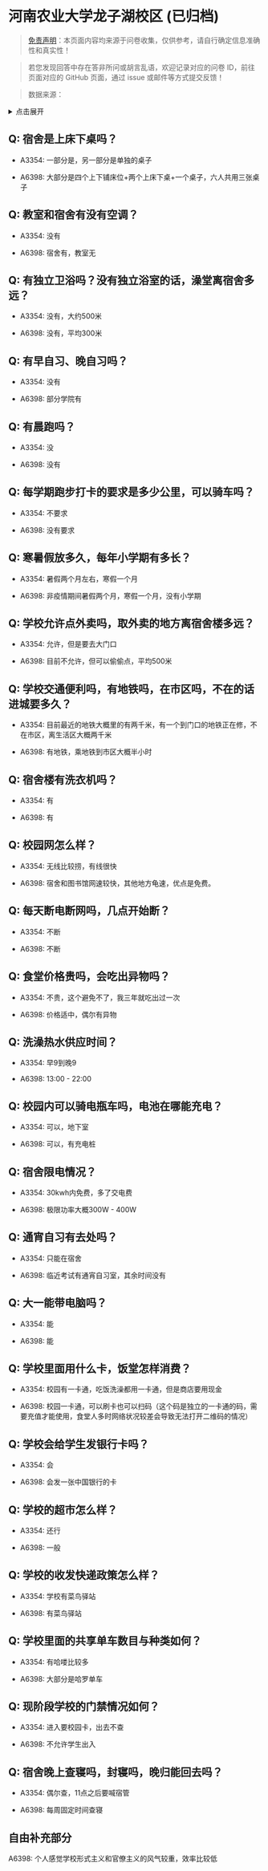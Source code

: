 # 河南农业大学龙子湖校区 (已归档)

> [免责声明](https://colleges.chat/#_3)：本页面内容均来源于问卷收集，仅供参考，请自行确定信息准确性和真实性！

> 若您发现回答中存在答非所问或胡言乱语，欢迎记录对应的问卷 ID，前往页面对应的 GitHub 页面，通过 issue 或邮件等方式提交反馈！

> 数据来源：

<details><summary>点击展开</summary>
<ul>
<li>A3354: 匿名 (2021 年 06 月)</li>
<li>A6398: 匿名 (2022 年 06 月)</li>
</ul>
</details>

## Q: 宿舍是上床下桌吗？

- A3354: 一部分是，另一部分是单独的桌子

- A6398: 大部分是四个上下铺床位+两个上床下桌+一个桌子，六人共用三张桌子

## Q: 教室和宿舍有没有空调？

- A3354: 没有

- A6398: 宿舍有，教室无

## Q: 有独立卫浴吗？没有独立浴室的话，澡堂离宿舍多远？

- A3354: 没有，大约500米

- A6398: 没有，平均300米

## Q: 有早自习、晚自习吗？

- A3354: 没有

- A6398: 部分学院有

## Q: 有晨跑吗？

- A3354: 没

- A6398: 没有

## Q: 每学期跑步打卡的要求是多少公里，可以骑车吗？

- A3354: 不要求

- A6398: 没有要求

## Q: 寒暑假放多久，每年小学期有多长？

- A3354: 暑假两个月左右，寒假一个月

- A6398: 非疫情期间暑假两个月，寒假一个月，没有小学期

## Q: 学校允许点外卖吗，取外卖的地方离宿舍楼多远？

- A3354: 允许，但是要去大门口

- A6398: 目前不允许，但可以偷偷点，平均500米

## Q: 学校交通便利吗，有地铁吗，在市区吗，不在的话进城要多久？

- A3354: 目前最近的地铁大概里的有两千米，有一个到门口的地铁正在修，不在市区，离生活区大概两千米

- A6398: 有地铁，乘地铁到市区大概半小时

## Q: 宿舍楼有洗衣机吗？

- A3354: 有

- A6398: 有

## Q: 校园网怎么样？

- A3354: 无线比较捞，有线很快

- A6398: 宿舍和图书馆网速较快，其他地方龟速，优点是免费。

## Q: 每天断电断网吗，几点开始断？

- A3354: 不断

- A6398: 不断

## Q: 食堂价格贵吗，会吃出异物吗？

- A3354: 不贵，这个避免不了，我三年就吃出过一次

- A6398: 价格适中，偶尔有异物

## Q: 洗澡热水供应时间？

- A3354: 早9到晚9

- A6398: 13:00 - 22:00

## Q: 校园内可以骑电瓶车吗，电池在哪能充电？

- A3354: 可以，地下室

- A6398: 可以，有充电桩

## Q: 宿舍限电情况？

- A3354: 30kwh内免费，多了交电费

- A6398: 极限功率大概300W - 400W

## Q: 通宵自习有去处吗？

- A3354: 只能在宿舍

- A6398: 临近考试有通宵自习室，其余时间没有

## Q: 大一能带电脑吗？

- A3354: 能

- A6398: 能

## Q: 学校里面用什么卡，饭堂怎样消费？

- A3354: 校园有一卡通，吃饭洗澡都用一卡通，但是商店要用现金

- A6398: 校园一卡通，可以刷卡也可以扫码（这个码是独立的一卡通的码，需要充值才能使用，食堂人多时网络状况较差会导致无法打开二维码的情况）

## Q: 学校会给学生发银行卡吗？

- A3354: 会

- A6398: 会发一张中国银行的卡

## Q: 学校的超市怎么样？

- A3354: 还行

- A6398: 一般

## Q: 学校的收发快递政策怎么样？

- A3354: 学校有菜鸟驿站

- A6398: 有菜鸟驿站

## Q: 学校里面的共享单车数目与种类如何？

- A3354: 有哈喽比较多

- A6398: 大部分是哈罗单车

## Q: 现阶段学校的门禁情况如何？

- A3354: 进入要校园卡，出去不查

- A6398: 不允许学生出入

## Q: 宿舍晚上查寝吗，封寝吗，晚归能回去吗？

- A3354: 偶尔查，11点之后要喊宿管

- A6398: 每周固定时间查寝

## 自由补充部分

A6398: 个人感觉学校形式主义和官僚主义的风气较重，效率比较低